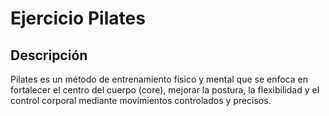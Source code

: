 # Ejercicio Pilates

## Descripción

Pilates es un método de entrenamiento físico y mental que se enfoca en fortalecer el centro del cuerpo (core), mejorar la postura, la flexibilidad y el control corporal mediante movimientos controlados y precisos.